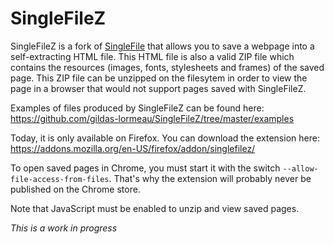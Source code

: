 # SingleFileZ
SingleFileZ is a fork of [SingleFile](https://addons.mozilla.org/en-US/firefox/addon/single-file) that allows you to save a webpage into a self-extracting HTML file. This HTML file is also a valid ZIP file which contains the resources (images, fonts, stylesheets and frames) of the saved page. This ZIP file can be unzipped on the filesytem in order to view the page in a browser that would not support pages saved with SingleFileZ.

Examples of files produced by SingleFileZ can be found here: https://github.com/gildas-lormeau/SingleFileZ/tree/master/examples

Today, it is only available on Firefox. You can download the extension here: https://addons.mozilla.org/en-US/firefox/addon/singlefilez/

To open saved pages in Chrome, you must start it with the switch `--allow-file-access-from-files`. That's why the extension will probably never be published on the Chrome store.

Note that JavaScript must be enabled to unzip and view saved pages.

*This is a work in progress*
